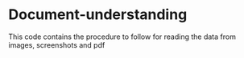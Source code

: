 # Document-understanding

This code contains the procedure to follow for reading the data from images, screenshots and pdf
